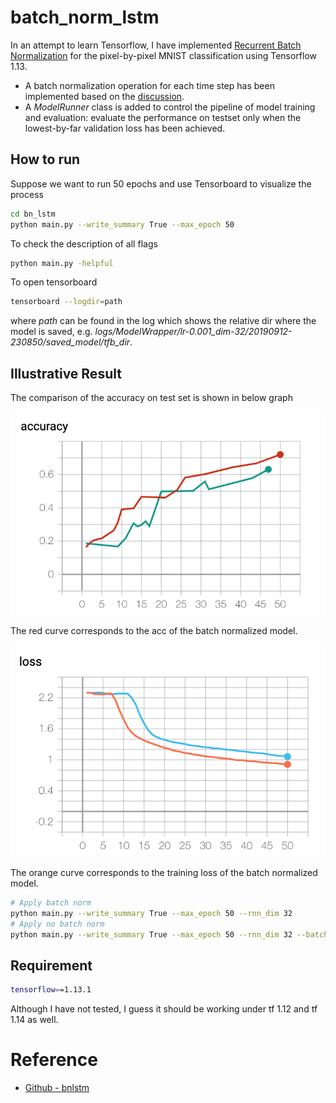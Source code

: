 # batch_norm_lstm


In an attempt to learn Tensorflow, I have implemented 
[Recurrent Batch Normalization](https://arxiv.org/abs/1603.09025)
 for the pixel-by-pixel MNIST classification using Tensorflow 1.13.
- A batch normalization operation for each time step has been implemented based on 
the [discussion](https://github.com/OlavHN/bnlstm/issues/7).
- A *ModelRunner* class is added to control the pipeline of model 
training and evaluation: evaluate the performance on testset only when the lowest-by-far
 validation loss has been achieved.

## How to run

Suppose we want to run 50 epochs and use Tensorboard to 
visualize the process

```bash
cd bn_lstm
python main.py --write_summary True --max_epoch 50
```

To check the description of all flags
```bash
python main.py -helpful
```

To open tensorboard
```bash
tensorboard --logdir=path
```

where *path* can be found in the log which shows the relative dir where the model is saved, e.g. 
*logs/ModelWrapper/lr-0.001_dim-32/20190912-230850/saved_model/tfb_dir*.


## Illustrative Result

The comparison of the accuracy on test set is shown in below graph

<img src="https://github.com/iLampard/batch_norm_lstm/blob/master/figures/acc.png" />

The red curve corresponds to the acc of the batch normalized model.


<img src="https://github.com/iLampard/batch_norm_lstm/blob/master/figures/loss.png" />

The orange curve corresponds to the training loss of the batch normalized model.
```bash
# Apply batch norm 
python main.py --write_summary True --max_epoch 50 --rnn_dim 32
# Apply no batch norm
python main.py --write_summary True --max_epoch 50 --rnn_dim 32 --batch_norm False
```




## Requirement

```bash
tensorflow==1.13.1
```

Although I have not tested, I guess it should be working under tf 1.12 and tf 1.14 as well.

# Reference
- [Github - bnlstm](https://github.com/OlavHN/bnlstm)